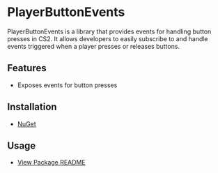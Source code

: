 # PlayerButtonEvents

PlayerButtonEvents is a library that provides events for handling button presses in CS2. It allows developers to easily subscribe to and handle events triggered when a player presses or releases buttons.

## Features

- Exposes events for button presses

## Installation

- [NuGet](https://www.nuget.org/packages/PlayerButtonEvents.Api)

## Usage

- [View Package README](PlayerButtonEvents.Api/docs/README.md)